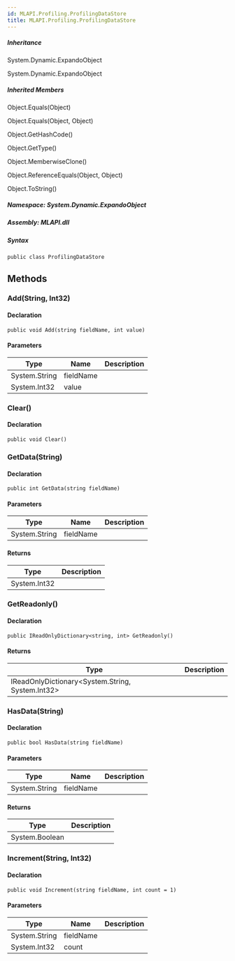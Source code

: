 ```yaml
---  
id: MLAPI.Profiling.ProfilingDataStore  
title: MLAPI.Profiling.ProfilingDataStore
---
```


<div class="markdown level0 summary">

</div>

<div class="markdown level0 conceptual">

</div>

<div class="inheritance">

##### Inheritance

<div class="level0">

System.Dynamic.ExpandoObject

</div>

<div class="level1">

System.Dynamic.ExpandoObject

</div>

</div>

<div class="inheritedMembers">

##### Inherited Members

<div>

Object.Equals(Object)

</div>

<div>

Object.Equals(Object, Object)

</div>

<div>

Object.GetHashCode()

</div>

<div>

Object.GetType()

</div>

<div>

Object.MemberwiseClone()

</div>

<div>

Object.ReferenceEquals(Object, Object)

</div>

<div>

Object.ToString()

</div>

</div>

##### **Namespace**: System.Dynamic.ExpandoObject

##### **Assembly**: MLAPI.dll

##### Syntax

    public class ProfilingDataStore

## Methods 

### Add(String, Int32)

<div class="markdown level1 summary">

</div>

<div class="markdown level1 conceptual">

</div>

#### Declaration

    public void Add(string fieldName, int value)

#### Parameters

| Type          | Name      | Description |
|---------------|-----------|-------------|
| System.String | fieldName |             |
| System.Int32  | value     |             |

### Clear()

<div class="markdown level1 summary">

</div>

<div class="markdown level1 conceptual">

</div>

#### Declaration

    public void Clear()

### GetData(String)

<div class="markdown level1 summary">

</div>

<div class="markdown level1 conceptual">

</div>

#### Declaration

    public int GetData(string fieldName)

#### Parameters

| Type          | Name      | Description |
|---------------|-----------|-------------|
| System.String | fieldName |             |

#### Returns

| Type         | Description |
|--------------|-------------|
| System.Int32 |             |

### GetReadonly()

<div class="markdown level1 summary">

</div>

<div class="markdown level1 conceptual">

</div>

#### Declaration

    public IReadOnlyDictionary<string, int> GetReadonly()

#### Returns

| Type                                                   | Description |
|--------------------------------------------------------|-------------|
| IReadOnlyDictionary&lt;System.String, System.Int32&gt; |             |

### HasData(String)

<div class="markdown level1 summary">

</div>

<div class="markdown level1 conceptual">

</div>

#### Declaration

    public bool HasData(string fieldName)

#### Parameters

| Type          | Name      | Description |
|---------------|-----------|-------------|
| System.String | fieldName |             |

#### Returns

| Type           | Description |
|----------------|-------------|
| System.Boolean |             |

### Increment(String, Int32)

<div class="markdown level1 summary">

</div>

<div class="markdown level1 conceptual">

</div>

#### Declaration

    public void Increment(string fieldName, int count = 1)

#### Parameters

| Type          | Name      | Description |
|---------------|-----------|-------------|
| System.String | fieldName |             |
| System.Int32  | count     |             |
